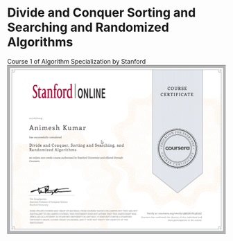 # Divide and Conquer Sorting and Searching and Randomized Algorithms
Course 1 of Algorithm Specialization by Stanford
![Alt text](/certificate.png "Optional Title")
